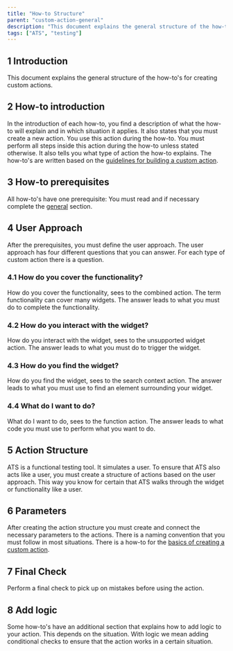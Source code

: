 ```yaml
---
title: "How-to Structure"
parent: "custom-action-general"
description: "This document explains the general structure of the how-to's for creating custom actions."
tags: ["ATS", "testing"]
---
```


## 1 Introduction

This document explains the general structure of the how-to's for creating custom actions.

## 2 How-to introduction

In the introduction of each how-to, you find a description of what the how-to will explain and in which situation it applies. It also states that you must create a new action. You use this action during the how-to. You must perform all steps inside this action during the how-to unless stated otherwise.
It also tells you what type of action the how-to explains. The how-to's are written based on the [guidelines for building a custom action](/bestpractices/guidelines-custom-action).

## 3 How-to prerequisites

All how-to's have one prerequisite: You must read and if necessary complete the [general](custom-action-general) section. 

## 4 User Approach

After the prerequisites, you must define the user approach. The user approach has four different questions that you can answer. For each type of custom action there is a question.

### 4.1 How do you cover the functionality?

How do you cover the functionality, sees to the combined action. The term functionality can cover many widgets. The answer leads to what you must do to complete the functionality. 

### 4.2 How do you interact with the widget?

How do you interact with the widget, sees to the unsupported widget action. The answer leads to what you must do to trigger the widget.

### 4.3 How do you find the widget?

How do you find the widget, sees to the search context action. The answer leads to what you must use to find an element surrounding your widget.

### 4.4 What do I want to do?

What do I want to do, sees to the function action. The answer leads to what code you must use to perform what you want to do.

## 5 Action Structure

ATS is a functional testing tool. It simulates a user. To ensure that ATS also acts like a user, you must create a structure of actions based on the user approach. This way you know for certain that ATS walks through the widget or functionality like a user. 

## 6 Parameters

After creating the action structure you must create and connect the necessary parameters to the actions. There is a naming convention that you must follow in most situations. There is a how-to for the [basics of creating a custom action](custom-action-basics).

## 7 Final Check

Perform a final check to pick up on mistakes before using the action. 

## 8 Add logic

Some how-to's have an additional section that explains how to add logic to your action. This depends on the situation. With logic we mean adding conditional checks to ensure that the action works in a certain situation.
